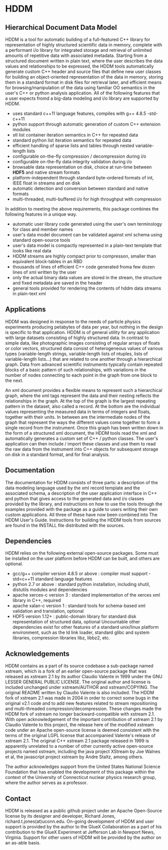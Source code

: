 # HDDM
## Hierarchical Document Data Model

HDDM is a tool for automatic building of a full-featured C++ library for representation of highly structured scientific data in memory, complete with a performant i/o library for integrated storage and retrieval of unlimited amounts of repetitive data with associated metadata. Starting from a structured document written in plain text, where the user describes the data values and relationships to be expressed, the HDDM tools automatically generate custom C++ header and source files that define new user classes for building an object-oriented representation of the data in memory, storing them in a standard format in disk files for retrieval later, and efficient means for browsing/manipulation of the data using familiar OO semantics in the user's C++ or python analysis application. All of the following features that a user expects fromd a big-data modeling and i/o library are supported by HDDM.

- uses standard c++11 language features, compiles with g++ 4.8.5 -std-c++11
- python support through automatic generation of custom C++ extension modules
- stl list container iteration semantics in C++ for repeated data
- standard python list iteration semantics for repeated data
- efficient handling of sparse lists and tables through nested variable-length lists
- configurable on-the-fly compression / decompression during i/o
- configurable on-the-fly data integrity validation during i/o
- browsable data representation on disk, choice at run-time between **HDF5** and native stream formats
- platform-independent through standard byte-ordered formats of int, IEEE float in streams and on disk
- automatic detection and conversion between standard and native formats
- multi-threaded, multi-buffered i/o for high throughput with compression

In addition to meeting the above requirements, this package combines the following features in a unique way.

- automatic user library code generated using the user's own terminology for class and member names
- user's data model document can be validated against xml schema using standard open-source tools
- user's data model is compactly represented in a plain-text template that looks like real data
- HDDM streams are highly compact prior to compresson, smaller than equivalent block-tables in an RBD
- thousands of lines of efficient C++ code generated froma few dozen lines of xml written by the user
- only the actual binary data values are stored in the stream, the structure and fixed metadata are saved in the header
- general tools provided for rendering the contents of hddm data streams in plain-text xml

## Applications
HDDM was designed in response to the needs of particle physics experiments producing petabytes of data per year, but nothing in the design is specific to that application. HDDM is of general utility for any application with large datasets consisting of highly structured data. In contrast to simple data, like photographic images consisting of regular arrays of floats or color vectors, structured data consist of heterogeneous values of various types (variable-length strings, variable-length lists of ntuples, lists of variable-length lists...) that are related to one another through a hierarchical graph. Data from advanced scientific instruments typically contain repeated blocks of a basic pattern of such relationships, with variations in the number of nodes connecting to each point in the graph from one block to the next.

An xml document provides a flexible means to represent such a hierarchical graph, where the xml tags represent the data and their nesting reflects the relationships in the graph. At the top of the graph is the largest repeating pattern in the dataset, also called a record. At the bottom are the individual values representing the measured data in terms of integers and floats, together with their units. In between are the intermediate nodes of the graph that represent the ways the different values come together to form a single record from the instrument. Once this graph has been written down in the form of a structured xml document, the HDDM tools read the xml and automatically generates a custom set of C++ / python classes. The user's application can then include / import these classes and use them to read the raw data from the instrument into C++ objects for subsequent storage on disk in a standard format, and for final analysis.

## Documentation
The documentation for HDDM consists of three parts: a description of the data modeling language used by the xml record template and the associated schema, a description of the user application interface in C++ and python that gives access to the generated data and i/o classes provided by the library, and instructions on how to use the tools through the examples provided with the package as a guide to users writing their own custom applications. All three of these have now been combined into The HDDM User's Guide. Instructions for building the HDDM tools from sources are found in the INSTALL file distributed with the sources.

## Dependencies
HDDM relies on the following external open-source packages. Some must be installed on the user platform before HDDM can be built, and others are optional.
- gcc/g++ compiler version 4.8.5 or above : compiler must support -std=c++11 standard language features
- python 2.7 or above : standard python installation, including shutil, distutils modules and dependencies
- apache xerces-c version 3 : standard implementation of the xerces xml library in C++, required
- apache xalan-c version 1 : standard tools for schema-based xml validation and translation, optional
- HDF5 version 1.12+ : public-domain library for standard disk representation of structured data, optional
Uncountable other dependencies exist for other features of a standard unix/linux platform environment, such as the ld link loader, standard glibc and system libraries, compression libraries libz, libbz2, etc.

## Acknowledgements
HDDM contains as a part of its source codebase a sub-package named xstream, which is a fork of an earlier open-source package that was released as xstream 2.1 by its author Claudio Valente in 1999 under the GNU LESSER GENERAL PUBLIC LICENSE. The original author and license is included unchanged under xstream/AUTHOR and xstream/COPYING. The original README written by Claudio Valente is also included. The HDDM fork of xstream 2.1 was made in 2004 in order to correct some bugs in the original v2.1 code and to add new features related to stream repositioning and multi-threaded compression/decompression. These changes made the HDDM fork of xstream no longer backward-compatible with xstream 2.1. With open acknowledgement of the important contribution of xstream 2.1 by Claudio Valente to this project, the release here of the modified xstream code under an Apache open-source license is deemed consistent with the terms of the original LGPL license that accompanied Valente's release of xstream 2.1. The original C++ xstream 2.1 package released in 1999 is apparently unrelated to a number of other currently active open-source projects named xstream, including the java project XStream by Joe Walnes et al, the javascript project xstream by Andre Staltz, among others.

The author acknowledges support from the United States National Science Foundation that has enabled the development of this package within the context of the University of Connecticut nuclear physics research group, where the author serves as a professor.

## Contact
HDDM is released as a public github project under an Apache Open-Source license by its designer and developer, Richard Jones, richard.t.jones(at)uconn.edu. On-going development of HDDM and user support is provided by the author to the GlueX Collaboration as a part of his contribution to the GlueX Experiment at Jefferson Lab in Newport News, Virginia. Support for other users of HDDM will be provided by the author on an as-able basis.
